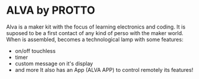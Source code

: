 # ALVA by PROTTO

Alva is a maker kit with the focus of learning electronics and coding. It is suposed to be a first contact of any kind of perso with the maker world. When is assembled, becomes a technological lamp with some features:
- on/off touchless
- timer
- custom message on it's display
- and more
It also has an App (ALVA APP) to control remotely its features!
